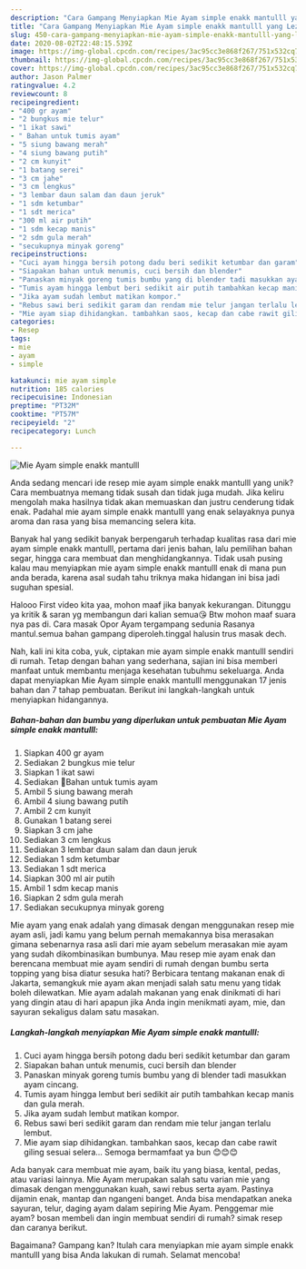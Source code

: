 ```yaml
---
description: "Cara Gampang Menyiapkan Mie Ayam simple enakk mantulll yang Lezat"
title: "Cara Gampang Menyiapkan Mie Ayam simple enakk mantulll yang Lezat"
slug: 450-cara-gampang-menyiapkan-mie-ayam-simple-enakk-mantulll-yang-lezat
date: 2020-08-02T22:48:15.539Z
image: https://img-global.cpcdn.com/recipes/3ac95cc3e868f267/751x532cq70/mie-ayam-simple-enakk-mantulll-foto-resep-utama.jpg
thumbnail: https://img-global.cpcdn.com/recipes/3ac95cc3e868f267/751x532cq70/mie-ayam-simple-enakk-mantulll-foto-resep-utama.jpg
cover: https://img-global.cpcdn.com/recipes/3ac95cc3e868f267/751x532cq70/mie-ayam-simple-enakk-mantulll-foto-resep-utama.jpg
author: Jason Palmer
ratingvalue: 4.2
reviewcount: 8
recipeingredient:
- "400 gr ayam"
- "2 bungkus mie telur"
- "1 ikat sawi"
- " Bahan untuk tumis ayam"
- "5 siung bawang merah"
- "4 siung bawang putih"
- "2 cm kunyit"
- "1 batang serei"
- "3 cm jahe"
- "3 cm lengkus"
- "3 lembar daun salam dan daun jeruk"
- "1 sdm ketumbar"
- "1 sdt merica"
- "300 ml air putih"
- "1 sdm kecap manis"
- "2 sdm gula merah"
- "secukupnya minyak goreng"
recipeinstructions:
- "Cuci ayam hingga bersih potong dadu beri sedikit ketumbar dan garam"
- "Siapakan bahan untuk menumis, cuci bersih dan blender"
- "Panaskan minyak goreng tumis bumbu yang di blender tadi masukkan ayam cincang."
- "Tumis ayam hingga lembut beri sedikit air putih tambahkan kecap manis dan gula merah."
- "Jika ayam sudah lembut matikan kompor."
- "Rebus sawi beri sedikit garam dan rendam mie telur jangan terlalu lembut."
- "Mie ayam siap dihidangkan. tambahkan saos, kecap dan cabe rawit giling sesuai selera... Semoga bermamfaat ya bun 😊😊😊"
categories:
- Resep
tags:
- mie
- ayam
- simple

katakunci: mie ayam simple 
nutrition: 185 calories
recipecuisine: Indonesian
preptime: "PT32M"
cooktime: "PT57M"
recipeyield: "2"
recipecategory: Lunch

---
```



![Mie Ayam simple enakk mantulll](https://img-global.cpcdn.com/recipes/3ac95cc3e868f267/751x532cq70/mie-ayam-simple-enakk-mantulll-foto-resep-utama.jpg)

Anda sedang mencari ide resep mie ayam simple enakk mantulll yang unik? Cara membuatnya memang tidak susah dan tidak juga mudah. Jika keliru mengolah maka hasilnya tidak akan memuaskan dan justru cenderung tidak enak. Padahal mie ayam simple enakk mantulll yang enak selayaknya punya aroma dan rasa yang bisa memancing selera kita.

Banyak hal yang sedikit banyak berpengaruh terhadap kualitas rasa dari mie ayam simple enakk mantulll, pertama dari jenis bahan, lalu pemilihan bahan segar, hingga cara membuat dan menghidangkannya. Tidak usah pusing kalau mau menyiapkan mie ayam simple enakk mantulll enak di mana pun anda berada, karena asal sudah tahu triknya maka hidangan ini bisa jadi suguhan spesial.

Halooo First video kita yaa, mohon maaf jika banyak kekurangan. Ditunggu ya kritik &amp; saran yg membangun dari kalian semua😘 Btw mohon maaf suara nya pas di. Cara masak Opor Ayam tergampang sedunia Rasanya mantul.semua bahan gampang diperoleh.tinggal halusin trus masak dech.


Nah, kali ini kita coba, yuk, ciptakan mie ayam simple enakk mantulll sendiri di rumah. Tetap dengan bahan yang sederhana, sajian ini bisa memberi manfaat untuk membantu menjaga kesehatan tubuhmu sekeluarga. Anda dapat menyiapkan Mie Ayam simple enakk mantulll menggunakan 17 jenis bahan dan 7 tahap pembuatan. Berikut ini langkah-langkah untuk menyiapkan hidangannya.

<!--inarticleads1-->

##### Bahan-bahan dan bumbu yang diperlukan untuk pembuatan Mie Ayam simple enakk mantulll:

1. Siapkan 400 gr ayam
1. Sediakan 2 bungkus mie telur
1. Siapkan 1 ikat sawi
1. Sediakan  🍎Bahan untuk tumis ayam
1. Ambil 5 siung bawang merah
1. Ambil 4 siung bawang putih
1. Ambil 2 cm kunyit
1. Gunakan 1 batang serei
1. Siapkan 3 cm jahe
1. Sediakan 3 cm lengkus
1. Sediakan 3 lembar daun salam dan daun jeruk
1. Sediakan 1 sdm ketumbar
1. Sediakan 1 sdt merica
1. Siapkan 300 ml air putih
1. Ambil 1 sdm kecap manis
1. Siapkan 2 sdm gula merah
1. Sediakan secukupnya minyak goreng


Mie ayam yang enak adalah yang dimasak dengan menggunakan resep mie ayam asli, jadi kamu yang belum pernah memakannya bisa merasakan gimana sebenarnya rasa asli dari mie ayam sebelum merasakan mie ayam yang sudah dikombinasikan bumbunya. Mau resep mie ayam enak dan berencana membuat mie ayam sendiri di rumah dengan bumbu serta topping yang bisa diatur sesuka hati? Berbicara tentang makanan enak di Jakarta, semangkuk mie ayam akan menjadi salah satu menu yang tidak boleh dilewatkan. Mie ayam adalah makanan yang enak dinikmati di hari yang dingin atau di hari apapun jika Anda ingin menikmati ayam, mie, dan sayuran sekaligus dalam satu masakan. 

<!--inarticleads2-->

##### Langkah-langkah menyiapkan Mie Ayam simple enakk mantulll:

1. Cuci ayam hingga bersih potong dadu beri sedikit ketumbar dan garam
1. Siapakan bahan untuk menumis, cuci bersih dan blender
1. Panaskan minyak goreng tumis bumbu yang di blender tadi masukkan ayam cincang.
1. Tumis ayam hingga lembut beri sedikit air putih tambahkan kecap manis dan gula merah.
1. Jika ayam sudah lembut matikan kompor.
1. Rebus sawi beri sedikit garam dan rendam mie telur jangan terlalu lembut.
1. Mie ayam siap dihidangkan. tambahkan saos, kecap dan cabe rawit giling sesuai selera... Semoga bermamfaat ya bun 😊😊😊


Ada banyak cara membuat mie ayam, baik itu yang biasa, kental, pedas, atau variasi lainnya. Mie Ayam merupakan salah satu varian mie yang dimasak dengan menggunakan kuah, sawi rebus serta ayam. Pastinya dijamin enak, mantap dan ngangeni banget. Anda bisa mendapatkan aneka sayuran, telur, daging ayam dalam sepiring Mie Ayam. Penggemar mie ayam? bosan membeli dan ingin membuat sendiri di rumah? simak resep dan caranya berikut. 

Bagaimana? Gampang kan? Itulah cara menyiapkan mie ayam simple enakk mantulll yang bisa Anda lakukan di rumah. Selamat mencoba!
